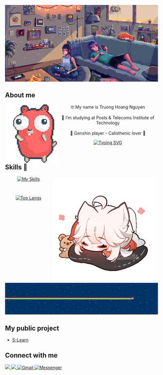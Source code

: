<div align="center">
  <img src="https://github.com/Jaxx1911/Jaxx1911/blob/main/de17cs0-7d15ba15-8add-45c6-aa56-e6ad024b976b.gif"/>
</div>  

## About me
  
  <img align="left" src="https://github.com/Jaxx1911/Jaxx1911/blob/main/party-gopher.gif" />
  <div align="left">
  <p align="center">🤓 My name is Truong Hoang Nguyen  <br><br>  🏫 I'm studying at Posts & Telecoms Institute of Technology<br><br>  💝 Genshin player - Calisthenic lover 💝
      
 
  <div align="center">
    
  [![Typing SVG](https://readme-typing-svg.demolab.com/?lines=I+want+to+be+a+backend+developer;I+want+to+be+a+golang+developer)](https://github.com/Jaxx1911)
  </div>
  </p>
  </div>
  

</br>

## Skills 📖
<img align="right" src="https://github.com/Jaxx1911/Jaxx1911/blob/main/292f0f5c-d931-42ea-809c-0a79c1da9457_kazuha-bun-sample.gif" />
<div align="center">

[![My Skills](https://skillicons.dev/icons?i=html,css,cpp,c,cs,mysql,golang,redis&perline=4)]()

</br>


[![Top Langs](https://github-readme-stats.vercel.app/api/top-langs/?username=Jaxx1911&show_icons=true&locale=en&layout=compact&line_height=20&title_color=D0D0FB&icon_color=2234AE&text_color=FFFFFF&bg_color=0,000000,130F40)](https://github.com/Jaxx1911/github-readme-stats)

</div>
<img src="https://github.com/Jaxx1911/Jaxx1911/blob/main/Geysv.png" alt="THN"/>


## My public project

- [S-Learn](https://play.google.com/store/apps/details?id=com.noxinfinity.luyenthiptit)
  

## Connect with me  
  
<a href="https://www.facebook.com/truonghoang.nguyen.71619" target="_blank">
<img src="https://img.shields.io/badge/facebook-%232E87FB.svg?&style=for-the-badge&logo=facebook&logoColor=white alt=facebook style="margin-bottom: 5px;" />
</a>
<a href="https://github.com/Jaxx1911" target="_blank">
<img src="https://img.shields.io/badge/github-%2324292e.svg?&style=for-the-badge&logo=github&logoColor=white alt=github style="margin-bottom: 5px;" />
</a>
<a href="mailto:truonghoangnguyen1911@gmail.com">
<img src="https://img.shields.io/badge/Gmail-D14836?style=for-the-badge&logo=gmail&logoColor=white" alt="Gmail"/>
</a>
<a href="https://m.me/truonghoang.nguyen.71619">
<img src="https://img.shields.io/badge/Messenger-00B2FF?style=for-the-badge&logo=messenger&logoColor=white" alt="Messenger"/>
</a>


